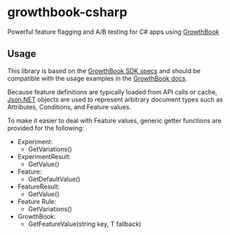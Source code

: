# growthbook-csharp
Powerful feature flagging and A/B testing for C# apps using [GrowthBook](https://www.growthbook.io/)

## Usage
This library is based on the [GrowthBook SDK specs](https://docs.growthbook.io/lib/build-your-own) and should be compatible
with the usage examples in the [GrowthBook docs](https://docs.growthbook.io/).

Because feature definitions are typically loaded from API calls or cache, [Json.NET](https://www.nuget.org/packages/Newtonsoft.Json/13.0.2-beta1)
objects are used to represent arbitrary document types such as Attributes, Conditions, and Feature values.

To make it easier to deal with Feature values, generic getter functions are provided for the following:

- Experiment:
	- GetVariations<T>()
- ExperimentResult:
	- GetValue<T>()
- Feature:
	- GetDefaultValue<T>()
- FeatureResult:
	- GetValue<T>()
- Feature Rule:
	- GetVariations<T>()
- GrowthBook:
	- GetFeatureValue<T>(string key, T fallback)